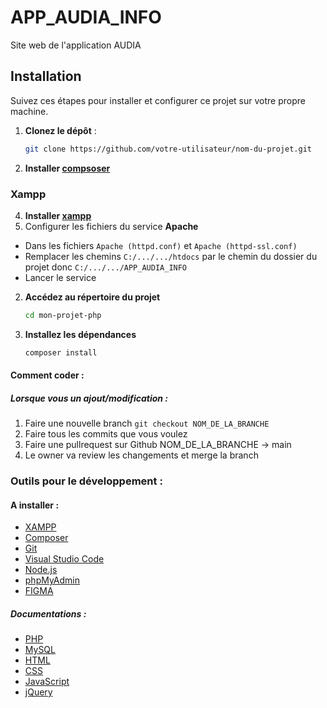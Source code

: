 # APP_AUDIA_INFO

Site web de l'application AUDIA

## Installation

Suivez ces étapes pour installer et configurer ce projet sur votre propre machine.

1. **Clonez le dépôt** :

   ```bash
   git clone https://github.com/votre-utilisateur/nom-du-projet.git
   ```

2. **Installer [compsoser](https://getcomposer.org/download/)**

### Xampp

4. **Installer [xampp](https://www.apachefriends.org/fr/index.html)**
5. Configurer les fichiers du service **Apache**

- Dans les fichiers `Apache (httpd.conf)` et `Apache (httpd-ssl.conf)`
- Remplacer les chemins `C:/.../.../htdocs` par le chemin du dossier du projet donc `C:/.../.../APP_AUDIA_INFO`
- Lancer le service

2. **Accédez au répertoire du projet**
   ```bash
   cd mon-projet-php
   ```
3. **Installez les dépendances**
   ```bash
   composer install
   ```

#### Comment coder :

##### Lorsque vous un ajout/modification :

1. Faire une nouvelle branch `git checkout NOM_DE_LA_BRANCHE`
2. Faire tous les commits que vous voulez
3. Faire une pullrequest sur Github NOM_DE_LA_BRANCHE -> main
4. Le owner va review les changements et merge la branch

### Outils pour le développement :

#### A installer :

- [XAMPP](https://www.apachefriends.org/fr/index.html)
- [Composer](https://getcomposer.org/download/)
- [Git](https://git-scm.com/downloads)
- [Visual Studio Code](https://code.visualstudio.com/download)
- [Node.js](https://nodejs.org/en/download/)
- [phpMyAdmin](https://www.phpmyadmin.net/downloads/)
- [FIGMA](https://www.figma.com/downloads/)

##### Documentations :

- [PHP](https://www.php.net/manual/fr/index.php)
- [MySQL](https://dev.mysql.com/doc/)
- [HTML](https://developer.mozilla.org/fr/docs/Web/HTML)
- [CSS](https://developer.mozilla.org/fr/docs/Web/CSS)
- [JavaScript](https://developer.mozilla.org/fr/docs/Web/JavaScript)
- [jQuery](https://api.jquery.com/)
